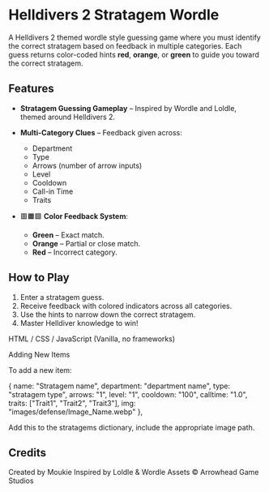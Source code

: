 # Helldivers 2 Stratagem Wordle

A Helldivers 2 themed wordle style guessing game where you must identify the correct stratagem based on feedback in multiple categories. Each guess returns color-coded hints **red**, **orange**, or **green** to guide you toward the correct stratagem.

## Features

* **Stratagem Guessing Gameplay** – Inspired by Wordle and Loldle, themed around Helldivers 2.
* **Multi-Category Clues** – Feedback given across:

  * Department
  * Type
  * Arrows (number of arrow inputs)
  * Level
  * Cooldown
  * Call-in Time
  * Traits
* 🟥🟧🟩 **Color Feedback System**:

  * **Green** – Exact match.
  * **Orange** – Partial or close match.
  * **Red** – Incorrect category.

## How to Play

1. Enter a stratagem guess.
2. Receive feedback with colored indicators across all categories.
3. Use the hints to narrow down the correct stratagem.
4. Master Helldiver knowledge to win!

HTML / CSS / JavaScript (Vanilla, no frameworks)

Adding New Items

To add a new item:

{
        name: "Stratagem name",
        department: "department name",
        type: "stratagem type",
        arrows: "1",
        level: "1",
        cooldown: "100",
        calltime: "1.0",
        traits: ["Trait1", "Trait2", "Trait3"],
        img: "images/defense/Image_Name.webp"
    },
    
Add this to the stratagems dictionary, include the appropriate image path.

## Credits

Created by Moukie
Inspired by Loldle & Wordle
Assets © Arrowhead Game Studios
